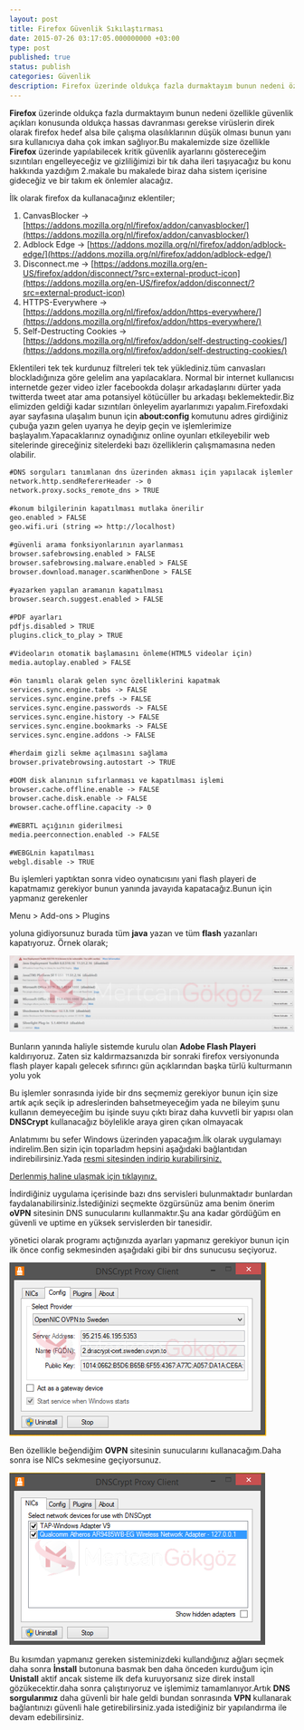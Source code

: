```yaml
---
layout: post
title: Firefox Güvenlik Sıkılaştırması
date: 2015-07-26 03:17:05.000000000 +03:00
type: post
published: true
status: publish
categories: Güvenlik
description: Firefox üzerinde oldukça fazla durmaktayım bunun nedeni özellikle güvenlik açıkları konusunda oldukça hassas davranması gerekse virüslerin direk
---
```


**Firefox** üzerinde oldukça fazla durmaktayım bunun nedeni özellikle güvenlik açıkları konusunda oldukça hassas davranması gerekse virüslerin direk olarak firefox hedef alsa bile çalışma olasılıklarının düşük olması bunun yanı sıra kullanıcıya daha çok imkan sağlıyor.Bu makalemizde size özellikle **Firefox** üzerinde yapılabilecek kritik güvenlik ayarlarını göstereceğim sızıntıları engelleyeceğiz ve gizliliğimizi bir tık daha ileri taşıyacağız bu konu hakkında yazdığım 2.makale bu makalede biraz daha sistem içerisine gideceğiz ve bir takım ek önlemler alacağız.

İlk olarak firefox da kullanacağınız eklentiler;

1. CanvasBlocker -\> [https://addons.mozilla.org/nl/firefox/addon/canvasblocker/](https://addons.mozilla.org/nl/firefox/addon/canvasblocker/)
2. Adblock Edge -\> [https://addons.mozilla.org/nl/firefox/addon/adblock-edge/](https://addons.mozilla.org/nl/firefox/addon/adblock-edge/)
3. Disconnect.me -\> [https://addons.mozilla.org/en-US/firefox/addon/disconnect/?src=external-product-icon](https://addons.mozilla.org/en-US/firefox/addon/disconnect/?src=external-product-icon)
4. HTTPS-Everywhere -\> [https://addons.mozilla.org/nl/firefox/addon/https-everywhere/](https://addons.mozilla.org/nl/firefox/addon/https-everywhere/)
5. Self-Destructing Cookies -\> [https://addons.mozilla.org/nl/firefox/addon/self-destructing-cookies/](https://addons.mozilla.org/nl/firefox/addon/self-destructing-cookies/)

Eklentileri tek tek kurdunuz filtreleri tek tek yüklediniz.tüm canvasları blockladığınıza göre gelelim ana yapılacaklara. Normal bir internet kullanıcısı internetde gezer video izler facebookda dolaşır arkadaşlarını dürter yada twitterda tweet atar ama potansiyel kötücüller bu arkadaşı beklemektedir.Biz elimizden geldiği kadar sızıntıları önleyelim ayarlarımızı yapalım.Firefoxdaki ayar sayfasına ulaşalım bunun için **about:config** komutunu adres girdiğiniz çubuğa yazın gelen uyarıya he deyip geçin ve işlemlerimize başlayalım.Yapacaklarınız oynadığınız online oyunları etkileyebilir web sitelerinde gireceğiniz sitelerdeki bazı özelliklerin çalışmamasına neden olabilir.

    #DNS sorguları tanımlanan dns üzerinden akması için yapılacak işlemler
    network.http.sendRefererHeader -> 0
    network.proxy.socks_remote_dns > TRUE

    #konum bilgilerinin kapatılması mutlaka önerilir
    geo.enabled > FALSE
    geo.wifi.uri (string => http://localhost)

    #güvenli arama fonksiyonlarının ayarlanması
    browser.safebrowsing.enabled > FALSE
    browser.safebrowsing.malware.enabled > FALSE
    browser.download.manager.scanWhenDone > FALSE

    #yazarken yapılan aramanın kapatılması
    browser.search.suggest.enabled > FALSE

    #PDF ayarları
    pdfjs.disabled > TRUE
    plugins.click_to_play > TRUE

    #Videoların otomatik başlamasını önleme(HTML5 videolar için)
    media.autoplay.enabled > FALSE

    #ön tanımlı olarak gelen sync özelliklerini kapatmak
    services.sync.engine.tabs -> FALSE
    services.sync.engine.prefs -> FALSE
    services.sync.engine.passwords -> FALSE
    services.sync.engine.history -> FALSE
    services.sync.engine.bookmarks -> FALSE
    services.sync.engine.addons -> FALSE

    #herdaim gizli sekme açılmasını sağlama
    browser.privatebrowsing.autostart -> TRUE

    #DOM disk alanının sıfırlanması ve kapatılması işlemi
    browser.cache.offline.enable -> FALSE
    browser.cache.disk.enable -> FALSE
    browser.cache.offline.capacity -> 0

    #WEBRTL açığının giderilmesi
    media.peerconnection.enabled -> FALSE

    #WEBGLnin kapatılması
    webgl.disable -> TRUE

Bu işlemleri yaptıktan sonra video oynatıcısını yani flash playeri de kapatmamız gerekiyor bunun yanında javayıda kapatacağız.Bunun için yapmanız gerekenler

Menu \> Add-ons \> Plugins

yoluna gidiyorsunuz burada tüm **java** yazan ve tüm **flash** yazanları kapatıyoruz. Örnek olarak;

![firefoxgizlilikgorsel1](/assets/firefoxgizlilikgorsel1.jpg)

Bunların yanında haliyle sistemde kurulu olan **Adobe Flash Playeri** kaldırıyoruz. Zaten siz kaldırmazsanızda bir sonraki firefox versiyonunda flash player kapalı gelecek sıfırıncı gün açıklarından başka türlü kulturmanın yolu yok

Bu işlemler sonrasında iyide bir dns seçmemiz gerekiyor bunun için size artık açık seçik ip adreslerinden bahsetmeyeceğim yada ne bileyim şunu kullanın demeyeceğim bu işinde suyu çıktı biraz daha kuvvetli bir yapısı olan **DNSCrypt** kullanacağız böylelikle araya giren çıkan olmayacak

Anlatımımı bu sefer Windows üzerinden yapacağım.İlk olarak uygulamayı indirelim.Ben sizin için toparladım hepsini aşağıdaki bağlantıdan indirebilirsiniz.Yada [resmi sitesinden indirip kurabilirsiniz.](http://dnscrypt.org/#dnscrypt-windows)

[Derlenmiş haline ulaşmak için tıklayınız.](https://mertcangokgoz.com/Downloads/DNSCrypt.zip)

İndirdiğiniz uygulama içerisinde bazı dns servisleri bulunmaktadır bunlardan faydalanabilirsiniz.İstediğinizi seçmekte özgürsünüz ama benim önerim **oVPN** sitesinin DNS sunucularını kullanmaktır.Şu ana kadar gördüğüm en güvenli ve uptime en yüksek servislerden bir tanesidir.

yönetici olarak programı açtığınızda ayarları yapmanız gerekiyor bunun için ilk önce config sekmesinden aşağıdaki gibi bir dns sunucusu seçiyoruz.

![dns sunucusu secimi](/assets/2_x8mh6p.png)

Ben özellikle beğendiğim **OVPN** sitesinin sunucularını kullanacağım.Daha sonra ise NICs sekmesine geçiyorsunuz.

![dns crypt gorsel](/assets/dnscryptgorsel2.png)

Bu kısımdan yapmanız gereken sisteminizdeki kullandığınız ağları seçmek daha sonra **İnstall** butonuna basmak ben daha önceden kurduğum için **Unistall** aktif ancak sisteme ilk defa kuruyorsanız size direk install gözükecektir.daha sonra çalıştırıyoruz ve işlemimiz tamamlanıyor.Artık **DNS sorgularımız** daha güvenli bir hale geldi bundan sonrasında **VPN** kullanarak bağlantınızı güvenli hale getirebilirsiniz.yada istediğiniz bir yapılandırma ile devam edebilirsiniz.
